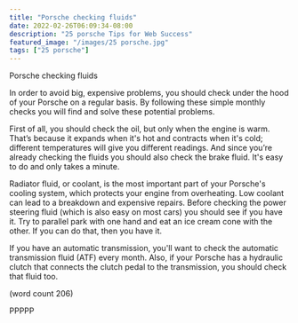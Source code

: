 ```yaml
---
title: "Porsche checking fluids"
date: 2022-02-26T06:09:34-08:00
description: "25 porsche Tips for Web Success"
featured_image: "/images/25 porsche.jpg"
tags: ["25 porsche"]
---
```


Porsche checking fluids

In order to avoid big, expensive problems, you should check 
under the hood of your Porsche on a regular basis. By following 
these simple monthly checks you will find and solve these potential 
problems.

First of all, you should check the oil, but only when the engine is warm. 
That’s because it expands when it's hot and contracts when it's cold; 
different temperatures will give you different readings. And since you’re
already checking the fluids you should also check the 
brake fluid. It's easy to do and only takes a minute.

Radiator fluid, or coolant, is the most important part of your Porsche's 
cooling system, which protects your engine from overheating. Low 
coolant can lead to a breakdown and expensive repairs.  Before 
checking the power steering fluid (which is also easy on most cars) 
you should see if you have it. Try to parallel park with one hand and 
eat an ice cream cone with the other. If you can do that, then you have it.

If you have an automatic transmission, you'll want to check the 
automatic transmission fluid (ATF) every month. Also, if your Porsche
has a hydraulic clutch that connects the clutch pedal to the 
transmission, you should check that fluid too.


(word count 206)

PPPPP

